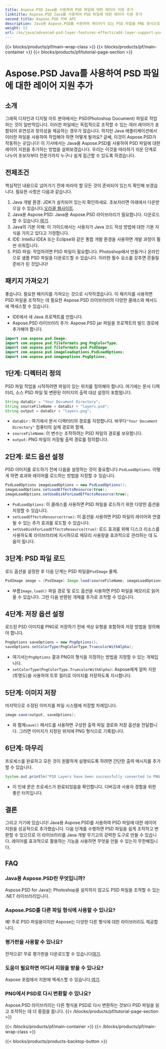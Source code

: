 ```yaml
---
title: Aspose.PSD Java를 사용하여 PSD 파일에 대한 레이어 지원 추가
linktitle: Aspose.PSD Java를 사용하여 PSD 파일에 대한 레이어 지원 추가
second_title: Aspose.PSD 자바 API
description: Java용 Aspose.PSD를 사용하여 레이어가 있는 PSD 파일을 PNG 형식으로 쉽게 관리하고 변환하세요! 그래픽 조작이 필요한 개발자에게 적합합니다.
weight: 13
url: /ko/java/advanced-psd-layer-features-effects/add-layer-support-psd-files/
---
```


{{< blocks/products/pf/main-wrap-class >}}
{{< blocks/products/pf/main-container >}}
{{< blocks/products/pf/tutorial-page-section >}}

# Aspose.PSD Java를 사용하여 PSD 파일에 대한 레이어 지원 추가

## 소개
그래픽 디자인과 디지털 아트 분야에서는 PSD(Photoshop Document) 파일로 작업하는 것이 일반적입니다. 이러한 파일에는 독립적으로 조작할 수 있는 여러 레이어가 포함되어 유연성과 창의성을 제공하는 경우가 많습니다. 하지만 Java 애플리케이션에서 이러한 파일을 사용하여 작업해야 하면 어떻게 될까요? 글쎄, 이것이 Aspose.PSD가 작동하는 곳입니다! 이 기사에서는 Java용 Aspose.PSD를 사용하여 PSD 파일에 대한 레이어 지원을 추가하는 방법을 살펴보겠습니다. 우리는 이것을 따라하기 쉬운 단계로 나누어 초보자부터 전문가까지 누구나 쉽게 접근할 수 있도록 하겠습니다.
## 전제조건
핵심적인 내용으로 넘어가기 전에 따라야 할 모든 것이 준비되어 있는지 확인해 보겠습니다. 필요한 사항은 다음과 같습니다.
1.  Java 개발 환경: JDK가 설치되어 있는지 확인하세요. 초보자라면 아래에서 다운받으실 수 있습니다.[오라클 웹사이트](https://www.oracle.com/java/technologies/javase-jdk11-downloads.html).
2.  Java용 Aspose.PSD: Java용 Aspose.PSD 라이브러리가 필요합니다. 다운로드할 수 있습니다.[여기](https://releases.aspose.com/psd/java/).
3. Java의 기본 이해: 이 가이드에서는 사용자가 Java 코드 작성 방법에 대한 기본 지식을 가지고 있다고 가정합니다.
4. IDE: IntelliJ IDEA 또는 Eclipse와 같은 통합 개발 환경을 사용하면 개발 과정이 훨씬 쉬워집니다.
5. PSD 파일: 작업하려면 PSD 파일이 필요합니다. Photoshop에서 만들거나 온라인으로 샘플 PSD 파일을 다운로드할 수 있습니다.
이러한 필수 요소를 갖추면 흔들릴 준비가 된 것입니다!
## 패키지 가져오기
좋습니다. 필요한 패키지를 가져오는 것으로 시작하겠습니다. 이 패키지를 사용하면 PSD 파일을 조작하는 데 필요한 Aspose.PSD 라이브러리의 다양한 클래스와 메서드에 액세스할 수 있습니다.

- IDE에서 새 Java 프로젝트를 만듭니다.
- Aspose.PSD 라이브러리 추가: Aspose.PSD jar 파일을 프로젝트의 빌드 경로에 추가해야 합니다.
```java
import com.aspose.psd.Image;
import com.aspose.psd.fileformats.png.PngColorType;
import com.aspose.psd.fileformats.psd.PsdImage;
import com.aspose.psd.imageloadoptions.PsdLoadOptions;
import com.aspose.psd.imageoptions.PngOptions;
```
## 1단계: 디렉터리 정의
PSD 파일 작업을 시작하려면 파일이 있는 위치를 정의해야 합니다. 여기에는 문서 디렉터리, 소스 PSD 파일 및 변환된 이미지의 출력 대상 설정이 포함됩니다.

```java
String dataDir = "Your Document Directory";
String sourceFileName = dataDir + "layers.psd";
String output = dataDir + "layers.png";
```

- `dataDir` : 여기에서 문서 디렉터리의 경로를 지정합니다. 바꾸다`"Your Document Directory"` 컴퓨터의 실제 경로와 함께.
- `sourceFileName`: 이 변수는 조작하려는 PSD 파일의 경로를 보유합니다.
- `output`: PNG 파일이 저장될 출력 경로를 정의합니다.
## 2단계: 로드 옵션 설정
 PSD 이미지를 로드하기 전에 다음을 설정하는 것이 중요합니다.`PsdLoadOptions`. 이렇게 하면 효과와 레이어를 로드하는 방법을 지정할 수 있습니다.

```java
PsdLoadOptions imageLoadOptions = new PsdLoadOptions();
imageLoadOptions.setLoadEffectsResource(true);
imageLoadOptions.setUseDiskForLoadEffectsResource(true);
```

- `PsdLoadOptions`: 이 클래스를 사용하면 PSD 파일을 로드하기 위한 다양한 옵션을 지정할 수 있습니다.
- `setLoadEffectsResource(true)`: 이 옵션을 사용하면 PSD 파일의 레이어와 연결될 수 있는 추가 효과를 로드할 수 있습니다.
- `setUseDiskForLoadEffectsResource(true)`: 로드 효과를 위해 디스크 리소스를 사용하도록 라이브러리에 지시하므로 메모리 사용량을 효과적으로 관리하는 데 도움이 됩니다.
## 3단계: PSD 파일 로드
 로드 옵션을 설정한 후 다음 단계는 PSD 파일을`PsdImage` 물체.

```java
PsdImage image = (PsdImage) Image.load(sourceFileName, imageLoadOptions);
```

-  부름`Image.load()` 파일 경로 및 로드 옵션을 사용하면 PSD 파일을 메모리로 읽어올 수 있습니다. 그런 다음 반환된 개체를 추가로 조작할 수 있습니다.
## 4단계: 저장 옵션 설정
로드된 PSD 이미지를 PNG로 저장하기 전에 색상 유형을 포함하여 저장 방법을 정의해야 합니다.

```java
PngOptions saveOptions = new PngOptions();
saveOptions.setColorType(PngColorType.TruecolorWithAlpha);
```

-  여기서는`PngOptions` 결과 PNG의 형식을 지정하는 방법을 지정할 수 있는 개체입니다.
- `setColorType(PngColorType.TruecolorWithAlpha)`: Aspose에게 알파 지원(투명도)을 사용하여 트루 컬러로 이미지를 저장하도록 지시합니다.
## 5단계: 이미지 저장
마지막으로 수정된 이미지를 파일 시스템에 저장할 차례입니다.

```java
image.save(output, saveOptions);
```

-  와 함께`save()` 메서드를 사용하면 구성한 출력 파일 경로와 저장 옵션을 전달합니다. 그러면 이미지가 지정된 위치에 PNG 형식으로 기록됩니다.
## 6단계: 마무리
프로세스를 완료하고 모든 것이 원활하게 실행되도록 하려면 간단한 출력 메시지를 추가할 수 있습니다.

```java
System.out.println("PSD Layers have been successfully converted to PNG!");
```

- 이 인쇄 문은 프로세스가 완료되었음을 확인합니다. 디버깅과 사용자 경험을 위한 좋은 터치입니다.
## 결론
그리고 거기에 있습니다! Java용 Aspose.PSD를 사용하여 PSD 파일에 대한 레이어 지원을 성공적으로 추가했습니다. 다음 단계를 수행하면 PSD 파일을 쉽게 조작하고 변환할 수 있으므로 이 라이브러리를 Java 개발 무기고의 강력한 도구로 만들 수 있습니다.
레이어를 효과적으로 활용하는 기능을 사용하면 무엇을 만들 수 있는지 무한해집니다.
## FAQ
### Java용 Aspose.PSD란 무엇입니까?
Aspose.PSD for Java는 Photoshop을 설치하지 않고도 PSD 파일을 조작할 수 있는 .NET 라이브러리입니다.
### Aspose.PSD를 다른 파일 형식에 사용할 수 있나요?
예! 주로 PSD 파일용이지만 Aspose는 다양한 다른 형식에 대한 라이브러리도 제공합니다.
### 평가판을 사용할 수 있나요?
 전적으로! 무료 평가판을 다운로드할 수 있습니다[여기](https://releases.aspose.com/).
### 도움이 필요하면 어디서 지원을 받을 수 있나요?
 Aspose 포럼에서 지원에 액세스할 수 있습니다.[여기](https://forum.aspose.com/c/psd/34).
### PNG에서 PSD로 다시 변환할 수 있나요?
Aspose.PSD 라이브러리는 다른 형식을 PSD로 다시 변환하는 것보다 PSD 파일을 읽고 조작하는 데 더 중점을 둡니다.
{{< /blocks/products/pf/tutorial-page-section >}}

{{< /blocks/products/pf/main-container >}}
{{< /blocks/products/pf/main-wrap-class >}}

{{< blocks/products/products-backtop-button >}}

